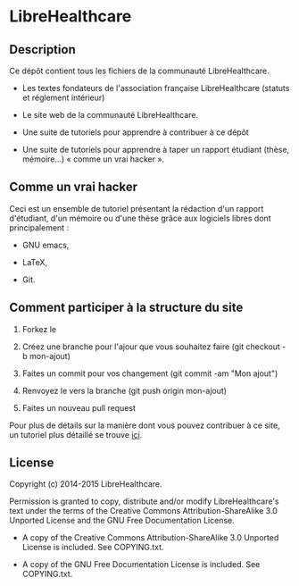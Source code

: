 LibreHealthcare
===============

## Description

Ce dépôt contient tous les fichiers de la communauté LibreHealthcare.

- Les textes fondateurs de l'association française LibreHealthcare
  (statuts et réglement intérieur)

- Le site web de la communauté LibreHealthcare.

- Une suite de tutoriels pour apprendre à contribuer à ce dépôt

- Une suite de tutoriels pour apprendre à taper un rapport étudiant
  (thèse, mémoire…) « comme un vrai hacker ».

## Comme un vrai hacker

Ceci est un ensemble de tutoriel présentant la rédaction d'un rapport
d'étudiant, d'un mémoire ou d'une thèse grâce aux logiciels libres
dont principalement :

- GNU emacs,

- LaTeX,

- Git.

## Comment participer à la structure du site

1. Forkez le

2. Créez une branche pour l'ajour que vous souhaitez faire (git checkout -b mon-ajout)

3. Faites un commit pour vos changement (git commit -am "Mon ajout")

4. Renvoyez le vers la branche (git push origin mon-ajout)

5. Faites un nouveau pull request

Pour plus de détails sur la manière dont vous pouvez contribuer à ce site,
 un tutoriel plus détaillé se trouve [ici](http://wiki.librehealthcare.flqt.fr/contribute.fr.html "tutoriel LHC").


## License

Copyright (c)  2014-2015 LibreHealthcare.

Permission is granted to copy, distribute and/or modify
LibreHealthcare's text under the terms of the Creative Commons
Attribution-ShareAlike 3.0 Unported License and the GNU Free
Documentation License.

- A copy of the Creative Commons Attribution-ShareAlike 3.0 Unported
  License is included. See COPYING.txt.

- A copy of the GNU Free Documentation License is included. See
  COPYING.txt.